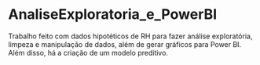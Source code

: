 # AnaliseExploratoria_e_PowerBI
Trabalho feito com dados hipotéticos de RH para fazer análise exploratória, limpeza e manipulação de dados, além de gerar gráficos para Power BI. Além disso, há a criação de um modelo preditivo.
